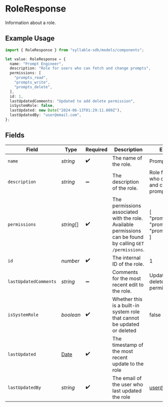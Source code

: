 # RoleResponse

Information about a role.

## Example Usage

```typescript
import { RoleResponse } from "syllable-sdk/models/components";

let value: RoleResponse = {
  name: "Prompt Engineer",
  description: "Role for users who can fetch and change prompts",
  permissions: [
    "prompts_read",
    "prompts_write",
    "prompts_delete",
  ],
  id: 1,
  lastUpdatedComments: "Updated to add delete permission",
  isSystemRole: false,
  lastUpdated: new Date("2024-06-13T01:29:11.809Z"),
  lastUpdatedBy: "user@email.com",
};
```

## Fields

| Field                                                                                                       | Type                                                                                                        | Required                                                                                                    | Description                                                                                                 | Example                                                                                                     |
| ----------------------------------------------------------------------------------------------------------- | ----------------------------------------------------------------------------------------------------------- | ----------------------------------------------------------------------------------------------------------- | ----------------------------------------------------------------------------------------------------------- | ----------------------------------------------------------------------------------------------------------- |
| `name`                                                                                                      | *string*                                                                                                    | :heavy_check_mark:                                                                                          | The name of the role.                                                                                       | Prompt Engineer                                                                                             |
| `description`                                                                                               | *string*                                                                                                    | :heavy_minus_sign:                                                                                          | The description of the role.                                                                                | Role for users who can fetch and change prompts                                                             |
| `permissions`                                                                                               | *string*[]                                                                                                  | :heavy_check_mark:                                                                                          | The permissions associated with the role. Available permissions can be found by calling `GET /permissions`. | [<br/>"prompts_read",<br/>"prompts_write",<br/>"prompts_delete"<br/>]                                       |
| `id`                                                                                                        | *number*                                                                                                    | :heavy_check_mark:                                                                                          | The internal ID of the role.                                                                                | 1                                                                                                           |
| `lastUpdatedComments`                                                                                       | *string*                                                                                                    | :heavy_minus_sign:                                                                                          | Comments for the most recent edit to the role.                                                              | Updated to add delete permission                                                                            |
| `isSystemRole`                                                                                              | *boolean*                                                                                                   | :heavy_check_mark:                                                                                          | Whether this is a built-in system role that cannot be updated or deleted                                    | false                                                                                                       |
| `lastUpdated`                                                                                               | [Date](https://developer.mozilla.org/en-US/docs/Web/JavaScript/Reference/Global_Objects/Date)               | :heavy_check_mark:                                                                                          | The timestamp of the most recent update to the role                                                         |                                                                                                             |
| `lastUpdatedBy`                                                                                             | *string*                                                                                                    | :heavy_check_mark:                                                                                          | The email of the user who last updated the role                                                             | user@email.com                                                                                              |